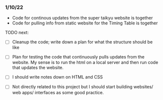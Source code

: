 ### 1/10/22

- Code for continous updates from the super taikyu website is together
- Code for pulling info from static website for the Timing Table is together

TODO next:

- [ ] Cleanup the code; write down a plan for what the structure should be like 
- [ ] Plan for testing the code that continuously pulls updates from the website. My sense is to run the html on a local server and then run code that updates the website.
- [ ] I should write notes down on HTML and CSS

- [ ] Not directly related to this project but I should start building websites/ web apps/ interfaces as some good practice.